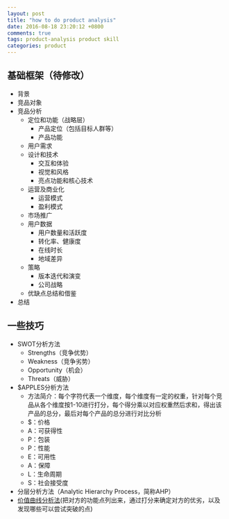 ```yaml
---
layout: post
title: "how to do product analysis"
date: 2016-08-18 23:20:12 +0800
comments: true
tags: product-analysis product skill
categories: product
---
```


## 基础框架（待修改）
- 背景
- 竞品对象
- 竞品分析
  - 定位和功能（战略层）
    - 产品定位（包括目标人群等）
    - 产品功能
  - 用户需求
  - 设计和技术
    - 交互和体验
    - 视觉和风格
    - 亮点功能和核心技术
  - 运营及商业化
    - 运营模式
    - 盈利模式
  - 市场推广
  - 用户数据
    - 用户数量和活跃度
    - 转化率、健康度
    - 在线时长
    - 地域差异
  - 策略
    - 版本迭代和演变
    - 公司战略
  - 优缺点总结和借鉴
- 总结

## 一些技巧
- SWOT分析方法
    - Strengths（竞争优势）
    - Weakness（竞争劣势）
    - Opportunity（机会）
    - Threats（威胁）
- $APPLES分析方法
    - 方法简介：每个字符代表一个维度，每个维度有一定的权重，针对每个竞品从各个维度按1-10进行打分，每个得分乘以对应权重然后求和，得出该产品的总分，最后对每个产品的总分进行对比分析
    - $：价格
    - A：可获得性
    - P：包装
    - P：性能
    - E：可用性
    - A：保障
    - L：生命周期
    - S：社会接受度
- 分层分析方法（Analytic Hierarchy Process，简称AHP）
- [价值曲线分析法][1](把对方的功能点列出来，通过打分来确定对方的优劣，以及发现哪些可以尝试突破的点)

[1]:  https://mp.weixin.qq.com/s?__biz=MjM5NTQ5MjIyMA==&mid=2654536858&idx=1&sn=118a3b0cc1e71c2c12f5298ef9525575&scene=0&uin=MTAyNjk3NjU%3D&key=b28b03434249256b5d8bbd9e720b8690214b4aa0fe85280260a8a058bd283c346a27ac34aa990858a2f6a4a2ede71ebf&devicetype=iMac+MacBookPro11%2C5+OSX+OSX+10.11.4+build(15E65)&version=11020201&lang=en&pass_ticket=GuRRVXqHHQ%2BqQDDbGaOQsPvNbUGIQQ2J0sLeZas0UF0%3D
